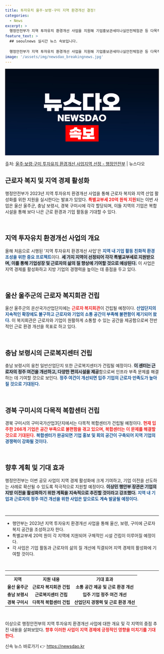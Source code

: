 ```yaml
---
title: 투자유치 울주·보령·구미 지역 환경개선 결정!
categories:
  - News
excerpt: >
  행정안전부가 지역 투자유치 환경개선 사업을 지원해 기업홍보관세미나실안전체험관 등 다목적 복합시설을 조성해 지…
feature_text: >
  ## seoulnews 실시간 뉴스 속보입니다.

  행정안전부가 지역 투자유치 환경개선 사업을 지원해 기업홍보관세미나실안전체험관 등 다목적 복합시설을 조성해 지…
image: '/assets/img/newsdao_breakingnews.jpg'
---
```


![뉴스다오 속보](/assets/img/newsdao_breakingnews.jpg)

<p>출처: <a href="https://newsdao.kr/2651" rel="dofollow">울주·보령·구미 투자유치 환경개선 사업지역 선정 - 행정안전부</a> | 뉴스다오</p>

<h2 data-ke-size="size26">근로자 복지 및 지역 경제 활성화</h2>

<p data-ke-size="size16">행정안전부가 2023년 지역 투자유치 환경개선 사업을 통해 근로자 복지와 지역 산업 활성화를 위한 지원을 실시한다는 발표가 있었다. <b><span style="color: #ee2323;">특별교부세 20억 원씩 지원</span></b>되는 이번 사업은 울산 울주군, 충남 보령시, 경북 구미시에 각각 할당되며, 이들 지역의 기업은 복합시설을 통해 보다 나은 근로 환경과 기업 활동을 기대할 수 있다.</p>

<p data-ke-size="size16">&nbsp;</p>

<h2 data-ke-size="size26">지역 투자유치 환경개선 사업의 개요</h2>

<p data-ke-size="size16">올해 처음으로 시행된 '지역 투자유치 환경개선 사업'은 <b><span style="color: #1a5490;">지역 내 기업 활동 친화적 환경 조성을 위한 중요 프로젝트</span></b>이다. <b><span style="background-color: #21538527;">세 가지 지역이 선정되어 각각 특별교부세로 지원받으며, 이를 통해 기업성장 및 근로자의 삶의 질 향상에 기여할 것으로 예상된다.</span></b> 이 사업은 지역 경제를 활성화하고 지방 기업의 경쟁력을 높이는 데 중점을 두고 있다.</p>

<p data-ke-size="size16">&nbsp;</p>

<h2 data-ke-size="size26">울산 울주군의 근로자 복지회관 건립</h2>

<p data-ke-size="size16">울산 울주군의 온산국가산업단지에는 <b><span style="color: #ee2323;">근로자 복지회관</span></b>이 건립될 예정이다. <b><span style="color: #1a5490;">산업단지의 지속적인 확장에도 불구하고 근로자와 기업의 소통 공간이 부족해 불편함이 제기되어 왔다.</span></b> 이 복지회관은 근로자와 기업이 원활하게 소통할 수 있는 공간을 제공함으로써 전반적인 근로 환경 개선을 목표로 하고 있다.</p>

<p data-ke-size="size16">&nbsp;</p>

<h2 data-ke-size="size26">충남 보령시의 근로복지센터 건립</h2>

<p data-ke-size="size16">충남 보령시의 웅천 일반산업단지 또한 근로복지센터가 건립될 예정이다. <b><span style="background-color: #21538527;">이 센터는 근로자의 정주 여건을 개선하고, 다양한 편의시설을 제공</span></b>함으로써 인프라 부족 문제를 해결하는 데 기여할 것으로 보인다. <b><span style="color: #1a5490;">정주 여건이 개선되면 입주 기업의 근로자 만족도가 높아질 것으로 기대된다.</span></b></p>

<p data-ke-size="size16">&nbsp;</p>

<h2 data-ke-size="size26">경북 구미시의 다목적 복합센터 건립</h2>

<p data-ke-size="size16">경북 구미시의 구미국가산업3단지에서는 다목적 복합센터가 건립될 예정이다. <b><span style="color: #ee2323;">현재 입주한 266개 기업은 공간 부족으로 불편함을 겪고 있으며, 복합센터는 이 문제를 해결할 것으로 기대된다.</span></b> <b><span style="color: #1a5490;">복합센터가 완공되면 기업 홍보 및 회의 공간이 구축되어 지역 기업의 경쟁력이 강화될 것이다.</span></b></p>

<p data-ke-size="size16">&nbsp;</p>

<h2 data-ke-size="size26">향후 계획 및 기대 효과</h2>

<p data-ke-size="size16">행정안전부는 이번 공모 사업이 지역 경제 활성화에 크게 기여하고, 기업 이전을 선도하는 사례로 확산될 수 있도록 적극적으로 지원할 예정이다. <b><span style="background-color: #21538527;">이상민 행안부 장관은 기업의 지방 이전을 활성화하기 위한 계획을 지속적으로 추진할 것이라고 강조했다.</span></b> <b><span style="color: #1a5490;">지역 내 기업과 근로자의 정주 여건 개선을 위한 사업은 앞으로도 계속 발굴될 예정이다.</span></b></p>

<p data-ke-size="size16">&nbsp;</p>

<hr>

<ul>
  <li>행안부는 2023년 지역 투자유치 환경개선 사업을 통해 울산, 보령, 구미에 근로자 복지 공간을 조성하고자 한다.</li>
  <li>특별교부세 20억 원이 각 지역에 지원되어 구체적인 시설 건립이 이루어질 예정이다.</li>
  <li>각 사업은 기업 활동과 근로자의 삶의 질 개선에 직결되어 지역 경제의 활성화에 기여할 것이다.</li>
</ul>

<p data-ke-size="size16">&nbsp;</p>

<hr>

<table style="width: 100%; border-collapse: collapse;">
  <tr>
    <td style="text-align: center; height: 17px;"><b>지역</b></td>
    <td style="text-align: center; height: 17px;"><b>지원 내용</b></td>
    <td style="text-align: center; height: 17px;"><b>기대 효과</b></td>
  </tr>
  <tr>
    <td style="text-align: center; height: 17px;"><b>울산 울주군</b></td>
    <td style="text-align: center; height: 17px;"><b>근로자 복지회관 건립</b></td>
    <td style="text-align: center; height: 17px;"><b>소통 공간 제공 및 근로 환경 개선</b></td>
  </tr>
  <tr>
    <td style="text-align: center; height: 17px;"><b>충남 보령시</b></td>
    <td style="text-align: center; height: 17px;"><b>근로복지센터 건립</b></td>
    <td style="text-align: center; height: 17px;"><b>입주 기업 정주 여건 개선</b></td>
  </tr>
  <tr>
    <td style="text-align: center; height: 17px;"><b>경북 구미시</b></td>
    <td style="text-align: center; height: 17px;"><b>다목적 복합센터 건립</b></td>
    <td style="text-align: center; height: 17px;"><b>산업단지 경쟁력 및 근로 환경 개선</b></td>
  </tr>
</table>

<p data-ke-size="size16">&nbsp;</p>

<p data-ke-size="size16">이상으로 행정안전부의 지역 투자유치 환경개선 사업에 대한 개요 및 각 지역의 중점 추진 내용을 살펴보았다. <b><span style="color: #ee2323;">향후 이러한 사업이 지역 경제에 긍정적인 영향을 미치기를 기대한다.</span></b></p> 

신속 뉴스 바로가기 👉 <a href="https://newsdao.kr" rel="dofollow">https://newsdao.kr</a>


